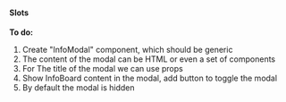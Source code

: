 #### Slots

**To do:**
1. Create "InfoModal" component, which should be generic
2. The content of the modal can be HTML or even a set of components
3. For The title of the modal we can use props
4. Show InfoBoard content in the modal, add button to toggle the modal
5. By default the modal is hidden
